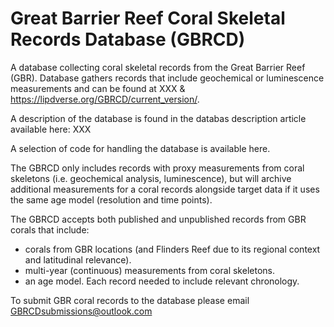 # Great Barrier Reef Coral Skeletal Records Database (GBRCD)
A database collecting coral skeletal records from the Great Barrier Reef (GBR). Database gathers records that include geochemical or luminescence measurements and can be found at XXX & https://lipdverse.org/GBRCD/current_version/.

A description of the database is found in the databas description article available here: XXX

A selection of code for handling the database is available here.

The GBRCD only includes records with proxy measurements from coral skeletons (i.e. geochemical analysis, luminescence), but will archive additional measurements for a coral records alongside target data if it uses the same age model (resolution and time points). 

The GBRCD accepts both published and unpublished records from GBR corals that include:
* corals from GBR locations (and Flinders Reef due to its regional context and latitudinal relevance). 
* multi-year (continuous) measurements from coral skeletons. 
* an age model. Each record needed to include relevant chronology.


To submit GBR coral records to the database please email <GBRCDsubmissions@outlook.com>


